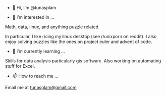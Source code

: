 - 👋 Hi, I’m @tunasplam

- 👀 I’m interested in ...

Math, data, linux, and anything puzzle related.

In particular, I like ricing my linux desktop (see r/unixporn on reddit).
I also enjoy solving puzzles like the ones on project euler and advent of code.

- 🌱 I’m currently learning ...

Skills for data analysis particularly gis software. Also working on automating stuff for Excel.

- 📫 How to reach me ...

Email me at tunasplam@gmail.com

<!---
tunasplam/tunasplam is a ✨ special ✨ repository because its `README.md` (this file) appears on your GitHub profile.
You can click the Preview link to take a look at your changes.
--->
